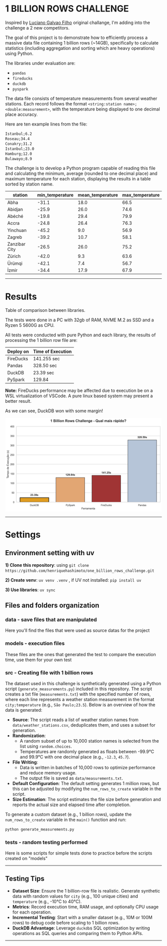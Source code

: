 # 1 BILLION ROWS CHALLENGE 

Inspired by [Luciano Galvao Filho](https://github.com/lvgalvao) original challange, I'm adding into the challenge a 2 new competitors. 

The goal of this project is to demonstrate how to efficiently process a massive data file containing 1 billion rows (~14GB), specifically to calculate statistics (including aggregation and sorting which are heavy operations) using Python.

The libraries under evaluation are:

- `pandas`
- `fireducks`
- `duckdb`
- `pyspark`

The data file consists of temperature measurements from several weather stations. Each record follows the format `<string:station name>;<double:measurement>`, with the temperature being displayed to one decimal place accuracy.

Here are ten example lines from the file:


```
Istanbul;6.2
Roseau;34.4
Conakry;31.2
Istanbul;23.0
Hamburg;12.0
Bulawayo;8.9
```

The challenge is to develop a Python program capable of reading this file and calculating the minimum, average (rounded to one decimal place) and maximum temperature for each station, displaying the results in a table sorted by station name.

| station      | min_temperature | mean_temperature | max_temperature |
|--------------|-----------------|------------------|-----------------|
| Abha         | -31.1           | 18.0             | 66.5            |
| Abidjan      | -25.9           | 26.0             | 74.6            |
| Abéché       | -19.8           | 29.4             | 79.9            |
| Accra        | -24.8           | 26.4             | 76.3            |
| Yinchuan     | -45.2           | 9.0              | 56.9            |
| Zagreb       | -39.2           | 10.7             | 58.1            |
| Zanzibar City| -26.5           | 26.0             | 75.2            |
| Zürich       | -42.0           | 9.3              | 63.6            |
| Ürümqi       | -42.1           | 7.4              | 56.7            |
| İzmir        | -34.4           | 17.9             | 67.9            |



---

# Results

Table of comparison between libraries.

The tests were done in a PC with 32gb of RAM, NVME M.2 as SSD and a Ryzen 5 5600G as CPU. 

All tests were conducted with pure Python and each library, the results of processing the 1 billion row file are:

| Deploy on | Time of Execution |
|-----------|-------------------|
| FireDucks | 141.255 sec       |
| Pandas    | 328.50 sec        |
| DuckDB    | 23.39 sec         | 
| PySpark   | 129.84            |

**Note:** FireDucks performance may be affected due to execution be on a WSL virtualization of VSCode. A pure linux based system may present a better result.

As we can see, DuckDB won with some margin! 

![comparison](tests/performance_comparison_seaborn.png)

---

# Settings

## Environment setting with uv 

**1) Clone this repository**: using `git clone https://github.com/henriquehashimoto/one_billion_rows_challenge.git`

**2) Create venv**: `uv venv .venv` , if UV not installed: `pip install uv`

**3) Use libraries**: `uv sync`


## Files and folders organization

### data - save files that are manipulated

Here you'll find the files that were used as source datas for the project

### models - execution files

These files are the ones that generated the test to compare the execution time, use them for your own test


### src - Creating file with 1 billion rows

The dataset used in this challenge is synthetically generated using a Python script (`generate_measurements.py`) included in this repository. The script creates a txt file (`measurements.txt`) with the specified number of rows, where each line represents a weather station measurement in the format `city;temperature` (e.g., `São Paulo;23.5`). Below is an overview of how the data is generated:

- **Source**: The script reads a list of weather station names from `data/weather_stations.csv`, deduplicates them, and uses a subset for generation.
- **Randomization**:
  - A random subset of up to 10,000 station names is selected from the list using `random.choices`.
  - Temperatures are randomly generated as floats between -99.9°C and 99.9°C with one decimal place (e.g., `-12.3`, `45.7`).
- **File Writing**:
  - Data is written in batches of 10,000 rows to optimize performance and reduce memory usage.
  - The output file is saved as `data/measurements.txt`.
- **Default Configuration**: The default setting generates 1 million rows, but this can be adjusted by modifying the `num_rows_to_create` variable in the script.
- **Size Estimation**: The script estimates the file size before generation and reports the actual size and elapsed time after completion.

To generate a custom dataset (e.g., 1 billion rows), update the `num_rows_to_create` variable in the `main()` function and run:

```bash
python generate_measurements.py
```

### tests - random testing performed

Here is some scripts for simple tests done to practice before the scripts created on "models"


---

## Testing Tips

- **Dataset Size**: Ensure the 1 billion-row file is realistic. Generate synthetic data with random values for `city` (e.g., 100 unique cities) and `temperature` (e.g., -10°C to 40°C).
- **Metrics**: Record execution time, RAM usage, and optionally CPU usage for each operation.
- **Incremental Testing**: Start with a smaller dataset (e.g., 10M or 100M rows) to debug code before scaling to 1 billion rows.
- **DuckDB Advantage**: Leverage `duckdb`s SQL optimization by writing operations as SQL queries and comparing them to Python APIs.

---
